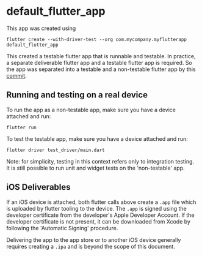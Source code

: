 # default_flutter_app

This app was created using 
```
flutter create --with-driver-test --org com.mycompany.myflutterapp default_flutter_app
```
This created a testable flutter app that is runnable and testable. In practice, a separate deliverable flutter app and a testable flutter app is required. So the app was separated into a testable and a non-testable flutter app by this [commit](https://github.com/mmcc007/default_flutter_app/commit/1e72d1fea47999a26ccf90fdbc0ac9d4e6c0374c).

## Running and testing on a real device
To run the app as a non-testable app, make sure you have a device attached and run:
```
flutter run
```
To test the testable app, make sure you have a device attached and run:
```
flutter driver test_driver/main.dart
```
Note: for simplicity, testing in this context refers only to integration testing. It is still possible to run unit and widget tests on the 'non-testable' app. 

## iOS Deliverables
If an iOS device is attached, both flutter calls above create a `.app` file which is uploaded by flutter tooling to the device. The `.app` is signed using the developer certificate from the developer's Apple Developer Account. If the developer certificate is not present, it can be downloaded from Xcode by following the 'Automatic Signing' procedure.

Delivering the app to the app store or to another iOS device generally requires creating a `.ipa` and is beyond the scope of this document.